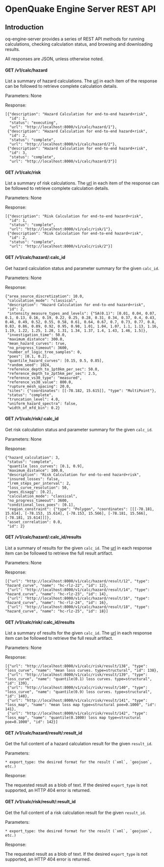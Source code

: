 # OpenQuake Engine Server REST API

## Introduction

oq-engine-server provides a series of REST API methods for running calculations, checking calculation status, and browsing and downloading results.

All responses are JSON, unless otherwise noted.

#### GET /v1/calc/hazard

List a summary of hazard calculations. The [url](#get-v1calchazardcalc_id) in each item of the response can be followed to retrieve complete calculation details.

Parameters: None

Response:

    [{"description": "Hazard Calculation for end-to-end hazard+risk",
      "id": 1,
      "status": "executing",
      "url": "http://localhost:8000/v1/calc/hazard/1"},
     {"description": "Hazard Calculation for end-to-end hazard+risk",
      "id": 2,
      "status": "complete",
      "url": "http://localhost:8000/v1/calc/hazard/2"},
     {"description": "Hazard Calculation for end-to-end hazard+risk",
      "id": 3,
      "status": "complete",
      "url": "http://localhost:8000/v1/calc/hazard/3"}]

#### GET /v1/calc/risk

List a summary of risk calculations. The [url](#get-v1calcriskcalc_id) in each item of the response can be followed to retrieve complete calculation details.

Parameters: None

Response:

    [{"description": "Risk Calculation for end-to-end hazard+risk",
      "id": 1,
      "status": "complete",
      "url": "http://localhost:8000/v1/calc/risk/1"},
     {"description": "Risk Calculation for end-to-end hazard+risk",
      "id": 2,
      "status": "complete",
      "url": "http://localhost:8000/v1/calc/risk/2"}]

#### GET /v1/calc/hazard/:calc_id

Get hazard calculation status and parameter summary for the given `calc_id`.

Parameters: None

Response:

    {"area_source_discretization": 10.0,
     "calculation_mode": "classical",
     "description": "Hazard Calculation for end-to-end hazard+risk",
     "id": 2,
     "intensity_measure_types_and_levels": {"SA(0.1)": [0.01, 0.04, 0.07, 0.1, 0.13, 0.16, 0.19, 0.22, 0.25, 0.28, 0.31, 0.34, 0.37, 0.4, 0.43, 0.46, 0.49, 0.52, 0.55, 0.58, 0.61, 0.64, 0.67, 0.7, 0.73, 0.77, 0.8, 0.83, 0.86, 0.89, 0.92, 0.95, 0.98, 1.01, 1.04, 1.07, 1.1, 1.13, 1.16, 1.19, 1.22, 1.25, 1.28, 1.31, 1.34, 1.37, 1.4, 1.43, 1.46, 1.5]},
     "investigation_time": 50.0,
     "maximum_distance": 300.0,
     "mean_hazard_curves": true,
     "no_progress_timeout": 3600,
     "number_of_logic_tree_samples": 0,
     "poes": [0.1, 0.2],
     "quantile_hazard_curves": [0.15, 0.5, 0.85],
     "random_seed": 1024,
     "reference_depth_to_1pt0km_per_sec": 50.0,
     "reference_depth_to_2pt5km_per_sec": 2.5,
     "reference_vs30_type": "measured",
     "reference_vs30_value": 800.0,
     "rupture_mesh_spacing": 20.0,
     "sites": {"coordinates": [[-78.182, 15.615]], "type": "MultiPoint"},
     "status": "complete",
     "truncation_level": 4.0,
     "uniform_hazard_spectra": false,
     "width_of_mfd_bin": 0.2}

#### GET /v1/calc/risk/:calc_id

Get risk calculation status and parameter summary for the given `calc_id`.

Parameters: None

Response:

    {"hazard_calculation": 3,
     "status": "complete",
     "quantile_loss_curves": [0.1, 0.9],
     "maximum_distance": 100.0,
     "description": "Risk Calculation for end-to-end hazard+risk",
     "insured_losses": false,
     "lrem_steps_per_interval": 2,
     "loss_curve_resolution": 50,
     "poes_disagg": [0.2],
     "calculation_mode": "classical",
     "no_progress_timeout": 3600,
     "conditional_loss_poes": [0.1],
     "region_constraint": {"type": "Polygon", "coordinates": [[[-78.181, 15.614], [-78.153, 15.614], [-78.153, 15.566], [-78.181, 15.566], [-78.181, 15.614]]]},
     "asset_correlation": 0.0,
     "id": 2}

#### GET /v1/calc/hazard/:calc_id/results

List a summary of results for the given `calc_id`. The [url](#get-v1calchazardresultresult_id) in each response item can be followed to retrieve the full result artifact.

Parameters: None

Response:

    [{"url": "http://localhost:8000/v1/calc/hazard/result/12", "type": "hazard_curve", "name": "hc-rlz-22", "id": 12},
     {"url": "http://localhost:8000/v1/calc/hazard/result/14", "type": "hazard_curve", "name": "hc-rlz-23", "id": 14},
     {"url": "http://localhost:8000/v1/calc/hazard/result/16", "type": "hazard_curve", "name": "hc-rlz-24", "id": 16},
     {"url": "http://localhost:8000/v1/calc/hazard/result/18", "type": "hazard_curve", "name": "hc-rlz-25", "id": 18}]

#### GET /v1/calc/risk/:calc_id/results

List a summary of results for the given `calc_id`. The [url](#get-v1calcriskresultresult_id) in each response item can be followed to retrieve the full result artifact.

Parameters: None

Response:

    [{"url": "http://localhost:8000/v1/calc/risk/result/138", "type": "loss_curve", "name": "mean loss curves. type=structural", "id": 138},
     {"url": "http://localhost:8000/v1/calc/risk/result/139", "type": "loss_curve", "name": "quantile(0.1) loss curves. type=structural", "id": 139},
     {"url": "http://localhost:8000/v1/calc/risk/result/140", "type": "loss_curve", "name": "quantile(0.9) loss curves. type=structural", "id": 140},
     {"url": "http://localhost:8000/v1/calc/risk/result/141", "type": "loss_map", "name": "mean loss map type=structural poe=0.1000", "id": 141},
     {"url": "http://localhost:8000/v1/calc/risk/result/142", "type": "loss_map", "name": "quantile(0.1000) loss map type=structural poe=0.1000", "id": 142}]

#### GET /v1/calc/hazard/result/:result_id

Get the full content of a hazard calculation result for the given `result_id`.

Parameters:

    * export_type: the desired format for the result (`xml`, `geojson`, etc.)

Response:

The requested result as a blob of text. If the desired `export_type` is not supported, an HTTP 404 error is returned.

#### GET /v1/calc/risk/result/:result_id

Get the full content of a risk calculation result for the given `result_id`.

Parameters:

    * export_type: the desired format for the result (`xml`, `geojson`, etc.)

Response:

The requested result as a blob of text. If the desired `export_type` is not supported, an HTTP 404 error is returned.
